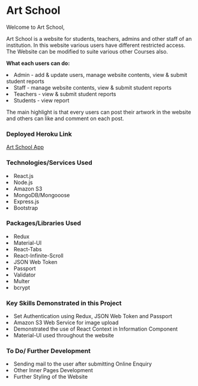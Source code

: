 <h1>Art School</h1>

<p> Welcome to Art School, 
<p>Art School is a website for students, teachers, admins and other staff of an institution. In this website various users have different restricted access. The Website can be modified to suite various other Courses also.

<p><strong>What each users can do:</strong>

<li>Admin - add & update users, manage website contents, view & submit student reports
<li>Staff - manage website contents, view & submit student reports
<li>Teachers - view & submit student reports
<li>Students - view report

<p>The main highlight is that every users can post their artwork in the website and others can like and comment on each post.

<h3>Deployed Heroku Link</h3>

<a href="https://art-school.herokuapp.com/" target="_blank">Art School App</a>

<h3>Technologies/Services Used</h3>
<li>React.js
<li>Node.js
<li>Amazon S3
<li>MongoDB/Mongooose
<li>Express.js
<li>Bootstrap

<h3>Packages/Libraries Used</h3>
<li>Redux
<li>Material-UI
<li>React-Tabs
<li>React-Infinite-Scroll
<li>JSON Web Token
<li>Passport
<li>Validator
<li>Multer
<li>bcrypt

<h3>Key Skills Demonstrated in this Project</h3>
<li>Set Authentication using Redux, JSON Web Token and Passport
<li>Amazon S3 Web Service for image upload
<li>Demonstrated the use of React Context in Information Component
<li>Material-UI used throughout the website

<h3>To Do/ Further Development</h3>
<li>Sending mail to the user after submitting Online Enquiry
<li>Other Inner Pages Development
<li>Further Styling of the Website
